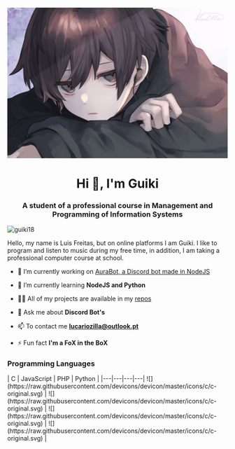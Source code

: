 <h1 align="center">
  <br>
    <a href=""><img src="https://github.com/Guiki18/Guiki18/blob/main/images/wallpaper.jpg?raw=true" alt="Wallpaper"></a>
  <br>
  <br>
    Hi 👋, I'm Guiki 
  <br>
</h1>

<h3 align="center">A student of a professional course in Management and Programming of Information Systems</h3>

<p align="left">
  <img src="https://komarev.com/ghpvc/?username=guiki18&label=Profile%20views&color=0e75b6&style=flat" alt="guiki18" />
</p>


Hello, my name is Luis Freitas, but on online platforms I am Guiki.
I like to program and listen to music during my free time, in addition, I am taking a professional computer course at school.

- 🔭 I’m currently working on [AuraBot, a Discord bot made in NodeJS](https://github.com/Guiki18/AuraBot)

- 🌱 I’m currently learning **NodeJS and Python**

- 👨‍💻 All of my projects are available in my [repos](https://github.com/Guiki18?tab=repositories)

- 💬 Ask me about **Discord Bot's**

- 📫 To contact me **lucariozilla@outlook.pt**

- ⚡ Fun fact **I'm a FoX in the BoX**

<h3 align="left">Programming Languages</h3>
| C | JavaScript | PHP | Python |
|---|---|---|---|
![](https://raw.githubusercontent.com/devicons/devicon/master/icons/c/c-original.svg)  | ![](https://raw.githubusercontent.com/devicons/devicon/master/icons/c/c-original.svg)  |
![](https://raw.githubusercontent.com/devicons/devicon/master/icons/c/c-original.svg)  | ![](https://raw.githubusercontent.com/devicons/devicon/master/icons/c/c-original.svg)  |

